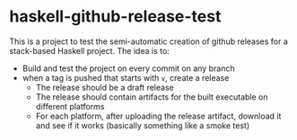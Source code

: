 # haskell-github-release-test

This is a project to test the semi-automatic creation of github releases for a stack-based Haskell project.
The idea is to:

* Build and test the project on every commit on any branch
* when a tag is pushed that starts with `v`, create a release
  * The release should be a draft release
  * The release should contain artifacts for the built executable on different platforms
  * For each platform, after uploading the release artifact, download it and see if it works (basically something like a smoke test)
